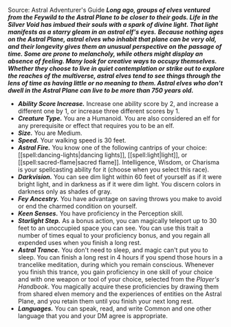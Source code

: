 Source: Astral Adventurer's Guide
***Long ago, groups of elves ventured from the Feywild to the Astral Plane to be closer to their gods. Life in the Silver Void has imbued their souls with a spark of divine light. That light manifests as a starry gleam in an astral elf's eyes.***
***Because nothing ages on the Astral Plane, astral elves who inhabit that plane can be very old, and their longevity gives them an unusual perspective on the passage of time. Some are prone to melancholy, while others might display an absence of feeling. Many look for creative ways to occupy themselves. Whether they choose to live in quiet contemplation or strike out to explore the reaches of the multiverse, astral elves tend to see things through the lens of time as having little or no meaning to them. Astral elves who don't dwell in the Astral Plane can live to be more than 750 years old.***
* ***Ability Score Increase.*** Increase one ability score by 2, and increase a different one by 1, or increase three different scores by 1.
* ***Creature Type.*** You are a Humanoid. You are also considered an elf for any prerequisite or effect that requires you to be an elf.
* ***Size.*** You are Medium.
* ***Speed.*** Your walking speed is 30 feet.
* ***Astral Fire.*** You know one of the following cantrips of your choice: [[spell:dancing-lights|dancing lights]], [[spell:light|light]], or [[spell:sacred-flame|sacred flame]]. Intelligence, Wisdom, or Charisma is your spellcasting ability for it (choose when you select this race).
* ***Darkvision.*** You can see dim light within 60 feet of yourself as if it were bright light, and in darkness as if it were dim light. You discern colors in darkness only as shades of gray.
* ***Fey Ancestry.*** You have advantage on saving throws you make to avoid or end the charmed condition on yourself.
* ***Keen Senses.*** You have proficiency in the Perception skill.
* ***Starlight Step.*** As a bonus action, you can magically teleport up to 30 feet to an unoccupied space you can see. You can use this trait a number of times equal to your proficiency bonus, and you regain all expended uses when you finish a long rest.
* ***Astral Trance.*** You don't need to sleep, and magic can't put you to sleep. You can finish a long rest in 4 hours if you spend those hours in a trancelike meditation, during which you remain conscious. Whenever you finish this trance, you gain proficiency in one skill of your choice and with one weapon or tool of your choice, selected from the *Player's Handbook*. You magically acquire these proficiencies by drawing them from shared elven memory and the experiences of entities on the Astral Plane, and you retain them until you finish your next long rest.
* ***Languages.*** You can speak, read, and write Common and one other language that you and your DM agree is appropriate.